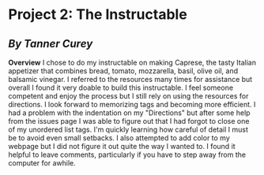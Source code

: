 # **Project 2: The Instructable**
## _By Tanner Curey_

**Overview**
I chose to do my instructable on making Caprese, the tasty Italian appetizer that combines bread, tomato, mozzarella, basil, olive oil, and balsamic vinegar. I referred to the resources many times for assistance but overall I found it very doable to build this instructable. I feel someone competent and enjoy the process but I still rely on using the resources for directions. I look forward to memorizing tags and becoming more efficient. I had a problem with the indentation on my "Directions" but after some help from the issues page I was able to figure out that I had forgot to close one of my unordered list tags. I'm quickly learning how careful of detail I must be to avoid even small setbacks. I also attempted to add color to my webpage but I did not figure it out quite the way I wanted to. I found it helpful to leave comments, particularly if you have to step away from the computer for awhile.
